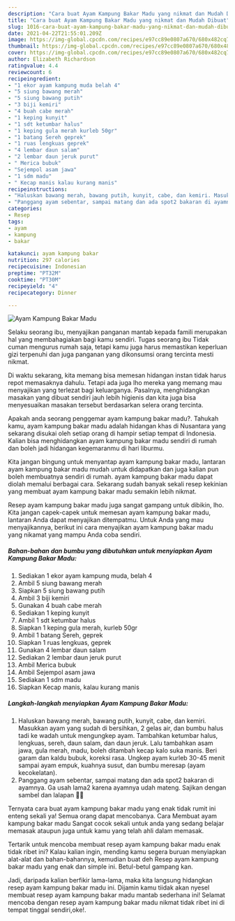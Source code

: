 ```yaml
---
description: "Cara buat Ayam Kampung Bakar Madu yang nikmat dan Mudah Dibuat"
title: "Cara buat Ayam Kampung Bakar Madu yang nikmat dan Mudah Dibuat"
slug: 1016-cara-buat-ayam-kampung-bakar-madu-yang-nikmat-dan-mudah-dibuat
date: 2021-04-22T21:55:01.209Z
image: https://img-global.cpcdn.com/recipes/e97cc89e0807a670/680x482cq70/ayam-kampung-bakar-madu-foto-resep-utama.jpg
thumbnail: https://img-global.cpcdn.com/recipes/e97cc89e0807a670/680x482cq70/ayam-kampung-bakar-madu-foto-resep-utama.jpg
cover: https://img-global.cpcdn.com/recipes/e97cc89e0807a670/680x482cq70/ayam-kampung-bakar-madu-foto-resep-utama.jpg
author: Elizabeth Richardson
ratingvalue: 4.4
reviewcount: 6
recipeingredient:
- "1 ekor ayam kampung muda belah 4"
- "5 siung bawang merah"
- "5 siung bawang putih"
- "3 biji kemiri"
- "4 buah cabe merah"
- "1 keping kunyit"
- "1 sdt ketumbar halus"
- "1 keping gula merah kurleb 50gr"
- "1 batang Sereh geprek"
- "1 ruas lengkuas geprek"
- "4 lembar daun salam"
- "2 lembar daun jeruk purut"
- " Merica bubuk"
- "Sejempol asam jawa"
- "1 sdm madu"
- " Kecap manis kalau kurang manis"
recipeinstructions:
- "Haluskan bawang merah, bawang putih, kunyit, cabe, dan kemiri. Masukkan ayam yang sudah di bersihkan, 2 gelas air, dan bumbu halus tadi ke wadah untuk mengungkep ayam. Tambahkan ketumbar halus, lengkuas, sereh, daun salam, dan daun jeruk. Lalu tambahkan asam jawa, gula merah, madu, boleh ditambah kecap kalo suka manis. Beri garam dan kaldu bubuk, koreksi rasa. Ungkep ayam kurleb 30-45 menit sampai ayam empuk, kuahnya susut, dan bumbu meresap (ayam kecokelatan)."
- "Panggang ayam sebentar, sampai matang dan ada spot2 bakaran di ayamnya. Ga usah lama2 karena ayamnya udah mateng. Sajikan dengan sambel dan lalapan 👍🏻"
categories:
- Resep
tags:
- ayam
- kampung
- bakar

katakunci: ayam kampung bakar 
nutrition: 297 calories
recipecuisine: Indonesian
preptime: "PT32M"
cooktime: "PT30M"
recipeyield: "4"
recipecategory: Dinner

---
```



![Ayam Kampung Bakar Madu](https://img-global.cpcdn.com/recipes/e97cc89e0807a670/680x482cq70/ayam-kampung-bakar-madu-foto-resep-utama.jpg)

Selaku seorang ibu, menyajikan panganan mantab kepada famili merupakan hal yang membahagiakan bagi kamu sendiri. Tugas seorang ibu Tidak cuman mengurus rumah saja, tetapi kamu juga harus memastikan keperluan gizi terpenuhi dan juga panganan yang dikonsumsi orang tercinta mesti nikmat.

Di waktu  sekarang, kita memang bisa memesan hidangan instan tidak harus repot memasaknya dahulu. Tetapi ada juga lho mereka yang memang mau menyajikan yang terlezat bagi keluarganya. Pasalnya, menghidangkan masakan yang dibuat sendiri jauh lebih higienis dan kita juga bisa menyesuaikan masakan tersebut berdasarkan selera orang tercinta. 



Apakah anda seorang penggemar ayam kampung bakar madu?. Tahukah kamu, ayam kampung bakar madu adalah hidangan khas di Nusantara yang sekarang disukai oleh setiap orang di hampir setiap tempat di Indonesia. Kalian bisa menghidangkan ayam kampung bakar madu sendiri di rumah dan boleh jadi hidangan kegemaranmu di hari liburmu.

Kita jangan bingung untuk menyantap ayam kampung bakar madu, lantaran ayam kampung bakar madu mudah untuk didapatkan dan juga kalian pun boleh membuatnya sendiri di rumah. ayam kampung bakar madu dapat diolah memalui berbagai cara. Sekarang sudah banyak sekali resep kekinian yang membuat ayam kampung bakar madu semakin lebih nikmat.

Resep ayam kampung bakar madu juga sangat gampang untuk dibikin, lho. Kita jangan capek-capek untuk memesan ayam kampung bakar madu, lantaran Anda dapat menyajikan ditempatmu. Untuk Anda yang mau menyajikannya, berikut ini cara menyajikan ayam kampung bakar madu yang nikamat yang mampu Anda coba sendiri.

<!--inarticleads1-->

##### Bahan-bahan dan bumbu yang dibutuhkan untuk menyiapkan Ayam Kampung Bakar Madu:

1. Sediakan 1 ekor ayam kampung muda, belah 4
1. Ambil 5 siung bawang merah
1. Siapkan 5 siung bawang putih
1. Ambil 3 biji kemiri
1. Gunakan 4 buah cabe merah
1. Sediakan 1 keping kunyit
1. Ambil 1 sdt ketumbar halus
1. Siapkan 1 keping gula merah, kurleb 50gr
1. Ambil 1 batang Sereh, geprek
1. Siapkan 1 ruas lengkuas, geprek
1. Gunakan 4 lembar daun salam
1. Sediakan 2 lembar daun jeruk purut
1. Ambil  Merica bubuk
1. Ambil Sejempol asam jawa
1. Sediakan 1 sdm madu
1. Siapkan  Kecap manis, kalau kurang manis




<!--inarticleads2-->

##### Langkah-langkah menyiapkan Ayam Kampung Bakar Madu:

1. Haluskan bawang merah, bawang putih, kunyit, cabe, dan kemiri. Masukkan ayam yang sudah di bersihkan, 2 gelas air, dan bumbu halus tadi ke wadah untuk mengungkep ayam. Tambahkan ketumbar halus, lengkuas, sereh, daun salam, dan daun jeruk. Lalu tambahkan asam jawa, gula merah, madu, boleh ditambah kecap kalo suka manis. Beri garam dan kaldu bubuk, koreksi rasa. Ungkep ayam kurleb 30-45 menit sampai ayam empuk, kuahnya susut, dan bumbu meresap (ayam kecokelatan).
1. Panggang ayam sebentar, sampai matang dan ada spot2 bakaran di ayamnya. Ga usah lama2 karena ayamnya udah mateng. Sajikan dengan sambel dan lalapan 👍🏻




Ternyata cara buat ayam kampung bakar madu yang enak tidak rumit ini enteng sekali ya! Semua orang dapat mencobanya. Cara Membuat ayam kampung bakar madu Sangat cocok sekali untuk anda yang sedang belajar memasak ataupun juga untuk kamu yang telah ahli dalam memasak.

Tertarik untuk mencoba membuat resep ayam kampung bakar madu enak tidak ribet ini? Kalau kalian ingin, mending kamu segera buruan menyiapkan alat-alat dan bahan-bahannya, kemudian buat deh Resep ayam kampung bakar madu yang enak dan simple ini. Betul-betul gampang kan. 

Jadi, daripada kalian berfikir lama-lama, maka kita langsung hidangkan resep ayam kampung bakar madu ini. Dijamin kamu tiidak akan nyesel membuat resep ayam kampung bakar madu mantab sederhana ini! Selamat mencoba dengan resep ayam kampung bakar madu nikmat tidak ribet ini di tempat tinggal sendiri,oke!.


